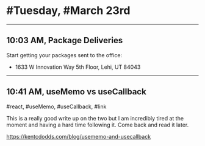 # #Tuesday, #March 23rd

---

## 10:03 AM, Package Deliveries

Start getting your packages sent to the office:

- 1633 W Innovation Way 5th Floor, Lehi, UT 84043

---

## 10:41 AM, useMemo vs useCallback
#react, #useMemo, #useCallback, #link

This is a really good write up on the two but I am incredibly tired at the moment and having a hard time following it. Come back and read it later.

https://kentcdodds.com/blog/usememo-and-usecallback







